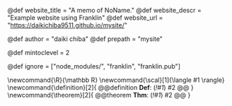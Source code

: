 <!--
Add here global page variables to use throughout your
website.
The website_* must be defined for the RSS to work
-->
@def website_title = "A memo of NoName."
@def website_descr = "Example website using Franklin"
@def website_url   = "https://daikichiba9511.github.io/mysite/"

@def author = "daiki chiba"
@def prepath = "mysite"

@def mintoclevel = 2

<!--
Add here files or directories that should be ignored by Franklin, otherwise
these files might be copied and, if markdown, processed by Franklin which
you might not want. Indicate directories by ending the name with a `/`.
-->
@def ignore = ["node_modules/", "franklin", "franklin.pub"]

<!--
Add here global latex commands to use throughout your
pages. It can be math commands but does not need to be.
For instance:
* \newcommand{\phrase}{This is a long phrase to copy.}
-->
\newcommand{\R}{\mathbb R}
\newcommand{\scal}[1]{\langle #1 \rangle}
\newcommand{\definition}[2]{
  @@definition
  **Def**: (_!#1_)
  #2
  @@
}
\newcommand{\theorem}[2]{
  @@theorem
  **Thm**: (_!#1_)
  #2
  @@
}